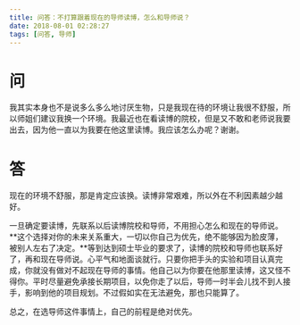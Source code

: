 ```yaml
---
title: 问答：不打算跟着现在的导师读博，怎么和导师说？
date: 2018-08-01 02:28:27
tags: [问答, 导师]
---
```


# 问
我其实本身也不是说多么多么地讨厌生物，只是我现在待的环境让我很不舒服，所以师姐们建议我换一个环境。我最近也在看读博的院校，但是又不敢和老师说我要出去，因为他一直以为我要在他这里读博。我应该怎么办呢？谢谢。

# 答
现在的环境不舒服，那是肯定应该换。读博非常艰难，所以外在不利因素越少越好。

一旦确定要读博，先联系以后读博院校和导师，不用担心怎么和现在的导师说。**这个选择对你的未来关系重大，一切以你自己为优先，绝不能够因为脸皮薄，被别人左右了决定。**等到达到硕士毕业的要求了，读博的院校和导师也联系好了，再和现在导师说。心平气和地面谈就行。只要你把手头的实验和项目认真完成，你就没有做对不起现在导师的事情。他自己以为你要在他那里读博，这又怪不得你。平时尽量避免承接长期项目，以免你走了以后，导师一时半会儿找不到人接手，影响到他的项目规划。不过假如实在无法避免，那也只能算了。

总之，在选导师这件事情上，自己的前程是绝对优先。
